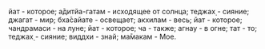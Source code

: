 йат - которое; а̄дитйа-гатам - исходящее от солнца; теджах̣ - сияние; джагат - мир; бха̄сайате - освещает; акхилам - весь; йат - которое; чандрамаси - на луне; йат - которое; ча - также; агнау - в огне; тат - то; теджах̣ - сияние; виддхи - знай; ма̄макам - Мое.